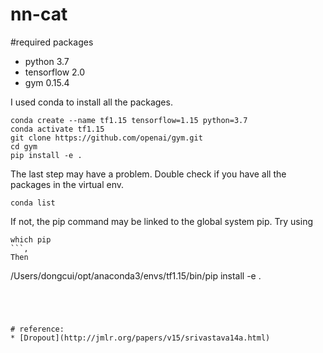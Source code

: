 # nn-cat

#required packages
* python 3.7
* tensorflow 2.0
* gym 0.15.4

I used conda to install all the packages. 
```
conda create --name tf1.15 tensorflow=1.15 python=3.7
conda activate tf1.15
git clone https://github.com/openai/gym.git
cd gym
pip install -e .
```
The last step may have a problem. Double check if you have all the packages in the virtual env.
``` 
conda list
```
If not, the pip command may be linked to the global system pip. Try using 
```
which pip
```,
Then 
```
/Users/dongcui/opt/anaconda3/envs/tf1.15/bin/pip install -e .
```




# reference:
* [Dropout](http://jmlr.org/papers/v15/srivastava14a.html)
